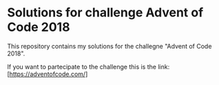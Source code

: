 # Solutions for challenge Advent of Code 2018

This repository contains my solutions for the challegne "Advent of Code 2018".

If you want to partecipate to the challenge this is the link: [https://adventofcode.com/]



